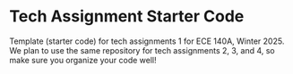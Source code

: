 # Tech Assignment Starter Code

Template (starter code) for tech assignments 1 for ECE 140A, Winter 2025.
We plan to use the same repository for tech assignments 2, 3, and 4, so make sure you organize your code well!